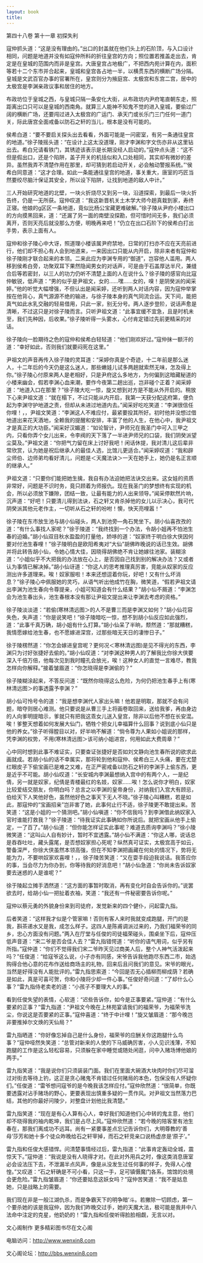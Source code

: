 ```yaml
---
layout: book
title:
---
```

第四十八卷 第十一章 初探失利

寇仲抓头道：“这是没有理由的。”出口的封盖就在他们头上的石阶顶，与入口设计相同，问题是地道并没有如寇仲所料的折往皇宫的方向；照位置若推盖走出去，肯定是在皇城的范围内而非是皇宫。大唐皇宫占地极广，不把西内苑计算在内，面积等若十二个东市并合起来，皇城和皇宫各占地一半，以横贯东西的横断广场分隔。皇城是文武百官办事的官署所在，皇宫则分为掖庭宫、太极宫和东宫二宫，居中的太极宫是李渊亲政议事和居住的地方。

布政坊位于皇城之西，与皇城只隔一条安化大街，从布政坊内尹府笔直朝东走，照距离出口只可以是皇城的西南角。就算三人能神不知鬼不觉的进入皇城，要偷过广阔的横断广场，还要闯过进入太极宫的广运门、承天门或长乐门三门任何一道门关，际此唐宫全面戒备以防石之轩的当儿，根本是没有可能的。

侯希白道：“要不要启关探头出去看看，外面可能是一问密室，有另一条通往皇宫的地道。”徐子陵摇头道：“在设计上这太没道理，刚才李渊和字文伤亦非从这里钻出去。希白兄请看铁门，其锈迹该表示是长期没经人启动的。”寇仲点头道：“这不但是假出口，还是个陷阱，盖子开关的机括似和入口处相同，其实却有微妙的差异。虽然我弄不清楚作用在那里，却可猜到若启动开关，必会触动警报系统。”‘侯希白同意道：“这才合理。如此一条能通往皇宫的地道，事关重大，唐室的巧匠当然要绞尽脑汁保证其安全，所以设下陷阱，让找到地道的敌人中计。”

三人开始研究地道的北壁，一块火折烧尽又到另一块，沿道探索，到最后一块火折告终，仍是一无所获。寇仲叹道：“我这新晋机关土木学大师今趟真栽到家，寿终正寝。他娘的g区区一条地道，竟似比杨公宝藏更难破解。”徐子陵从尹府小楼出口的方向摸黑回来，道：“还漏了另一面的南壁没探勘，但可惜时间无多，我们必须离开，否则天亮后就没那么方便，明晚再来吧！”仍立在出口石阶下的侯希白打出手势，表示上面有人。

寇仲和徐子陵心中大讶，照道理小楼该属尹府禁地，日常的打扫亦不应在天亮前进行，他们却不担心有人会到地道来，一来因出口只能从内开启，除非来者有寇仲和徐子陵刚才联合起来的本领。二来此应为李渊专用的“御道”，岂容他人滥用。两人移到侯希白旁，功聚双耳下果然隐闻男女的对话声，可是由于石盖厚达半尺，兼缝合后等若密封，以三人的功力仍听不清楚上面的人在说什么？徐子陵的感官向比寇仲敏锐，低声道：“男的似乎是尹祖文，女的……嘿……女的，嗅！是阴癸派的闻采婷。”他的听觉大幅增强，不但认出是闻采婷，还听到两人对话内容，因为寇仲举掌按在他背心，真气源源不绝的输进，与徐子陵本身的真气同流合运。天下间，能把真气如此水乳交融的轻易借用，只此一家，别无分号。两人逐步登阶，说话声愈是清晰，不过这只是对徐子陵而言。只听尹祖文道：“此事宜缓不宜急，且是时机未至，我们先种因，后收果。”徐子陵听得一头雾水，心付肯定错过先前更精采的对话。

徐子陵向一脸期待之色的寇仲和侯希白轻轻道：“他们刚欢好过。”寇仲抹一额汗的道：“幸好如此，否则我们就要闷死在这里。”

尹祖文的声音再传入徐子陵的灵耳道：“采婷你真是个奇迹，十二年前是那么迷人，十二年后的今天仍是这么迷人，那些嫩娃儿试多两趟就索然无味，怎及得上你。”徐子陵心付原来两人是老相好，只是尹府这么多地方，为何偏到这暗藏秘道的小楼来幽会，假若李渊心血来潮，要作今夜第二趟出巡，岂非碰个正着？闻采婷道：“地道入口在那里？”徐子陵大吃一惊，旋又想到对方是不能从外开启的。稍放下心来尹祖文道：“就在榻下，不过只能从内开启，我第一天获分配这府第，便负起为李渊守护地道之责，但却从未进过地道内去。”闻采好吃吃笑道：“李渊很信任你哩！，，尹祖文笑道：“李渊这人不难应付，最紧要投其所好。初时他并没想过借地道出来花天酒地，全赖我的提醒和安排，丰富了他的人生，在他心中，我尹祖文才是真正的大功臣。”闻采好汉媚道：“如论智计，尹师兄在我圣门中可入三甲之内，只看你弄个女儿出来，令李阀的天下落了一半进尹师兄的口袋，我们阴癸派望尘莫及。”尹祖文道：“你把气力留在床上讨好我吧！闲话休提，我对清儿这后辈非常欣赏，认为她是祝后继承人的最佳人选，比馆儿更适合。”闻采婷叹道：“我和辟尘师伯、边师弟均看好清儿，问题是＜天魔法诀＞一天在她手上，她仍是名正言顺的继承人。”

尹祖文道：“只要你们能把她生擒，我自有办法迫她把法诀交出来。这女娃的资质非常好，问题是不识时务，竟只顾着为师报仇。现在我圣门的梦想终有实现的机会，所以必须放下嫌隙，团结一致，让最有能力的人出来领导。”闻采停默然片响，沉声道：“好吧！只要清儿得到法诀，石之轩又肯杀掉他的女儿以示决心，我可代阴癸派其他元老作主，一切听从石之轩的吩咐！懊，快天亮哩嚣！”

徐子陵在东市放生池与胡小仙碰头，两人到池旁—角石凳坐下。胡小仙喜孜孜的道：“有什么事找人家呢？”徐于陵道：“我终找到一个办法，令胡小姐再不怕池生春的迫婚。”胡小仙双目秋水盈盈的打量他，娇哆的道：“奴家终于明白徐大侠因何要对付池生春哩！”徐子陵明白是欧阳希夷对“大仙”胡佛昨晚说的话已生效。胡佛并将此转告胡小仙，令她心情大佳，因晓得胡佛绝不肯让她嫁往池家。装糊涂道：“小姐似乎不大把我的办法放在心上，是否因自己找到别的解决办法？又或者认为事情已解决掉。”胡小仙讶道：“你这人的思考推理真厉害，竞能从奴家的反应测出许多道理来。唉！奴家服啦！本来还想逗着你玩，好吧！又有什么坏消息？”徐子陵心中佩服她的灵巧，从语气听出他成竹在胸，微笑道，“假若尹祖文请出李渊为池生春向令尊提亲，小姐可知道会有什么结果？”胡小仙不屑道：“李渊怎会为池生春出头，池生春根本没有那让尹祖文提出来让李渊去考虑的资格。”

徐子陵淡淡道：“若偷(寒林清远图＞的人不是曹三而是李渊又如何？”胡小仙花容失色，失声道：“你是说笑吧！”徐子陵暗吃一惊，想不到胡小仙反应如此强烈，道：“此事千真万确，胡小姐有什么打算。”胡小仙呆了半晌，颓然道：“那就糟糕，我情愿嫁给池生春，也不愿嫁进深宫，过那些暗无天日的凄惨日子。”

徐于陵楞然道：“你怎会嫁进皇宫呢？更何况＜寒林清远图)是见不得光的东西，李渊只为讨好张捷好去偷的。”胡小仙叹道：“对李渊这种男人的了解我比你徐大侠要深入千倍万倍，他每次见到我时瞳孔会放光，唉！这种女人的直觉一言难尽，教我怎样向你解释。”接着皱眉道：“你怎晓得是李渊偷的？”

徐子陵糊涂起来，不答反问道：“既然你晓得这么危险，为何仍把池生春手上有(寒林清远图＞的事透露予李渊？”

胡小仙可怜号令的道：“我是想李渊代人家出头嘛！他若是明取，那就不会有问题，暗夺则居心难测。他只要说是从曹三手上将画卷取回来，送给我爹，再由身边的人向爹明提暗示，爹就只有把我这乖女儿送入皇宫，除非以后他不想在长安混。唉！爹整天想着如何发展大仙门，牺牲个把女儿幸福算什么回事？说到底小仙只是他的养女。”徐子听得膛目以对，好半响不解道：“倘令尊为人果如小姐说的那样，凭李渊的权势，不用(寒林清远图＞该可纳小姐进宫，何用如此大费周章？”

心中同时想到此事不难证实，只要查证张捷好是否如刘文静向池生春所说的欲求此画就成。若胡小仙的话不幸属实，那将轮到他和寇仲、侯希白三人头痛，要在尤楚红眼皮子下偷宝画已是难之又难，在正严密戒备以防石之轩的李渊手上偷东西，更是近乎不可能。胡小仙叹道：“长安城内李渊最想纳入宫中的有两个人，一是纪倩，另一就是奴家，纪倩是青楼最红的名妓，奴家……唉！怎么说你才明白，奴家比较爱结交朋友，你明白吗？总言之以李渊的皇帝身份，对纳我们入宫大有顾忌，伯给天下人笑他好色，虽然他好色之事天下无人不晓。”徐子陵心叫糟糕，若是如此，那寇仲的“宝画招亲”岂非害了她，此事何止行不适，徐子陵更不敢提出来。苦笑道：“这是小姐的一个猜测吧。”胡小仙嗔道：“你不信我吗？到李渊借此纳奴家入官时谁能打救我？”徐子陵道：“待我证实此事确如你所说后。就把宝画从他手上偷定，一了百了。”胡小仙道：“但你能怎样证实此事呢？难道去质询李渊吗？”徐小陵微笑道：“这叫山人自有妙计，暂时不宜透露。”胡小仙不满道：“你这人哪，说话总是吞吞吐吐，藏头露尾，是否想奴家担心死呢？纵然真可证实，太极宫高于如云，警备深严，你徐大侠虽然本领高强，但在不知李渊把画藏在何处的情况下，势将无能为力，不要哄奴家欢喜哩！，，徐子陵苦笑道：“又在耍手段迫我说话。我答应你的事，当会尽力为你办到，你等待我的好消息吧！”胡小仙急道：“你尚未告诉奴家要去迷惑的人是谁呢？”

徐于陵起立摊手洒然道：“这方面的事暂时取消，再有变化时自会告诉你的。”说罢欲去时，给胡小仙一把扯着衣袖，笑道：“我还有一件秘密要告诉你呢。”

寇仲以蔡元勇的外貌身份来到司徒府，发觉新来的四个健仆，问起雷九指。

后者笑道：“这样我才似是个管家嘛！否则有客人来时我就变成跑腿，开门的是我，斟茶递水又是我，成怎么样子。这四人是陈甫调派过来的，乃我们福荣爷的同乡，忠心方面没有问题。”两入在厅堂与任俊的司徒福荣碰头，围桌坐下后，寇仲压低声音道：“宋二爷是否会佳人去？”雷九指错愕道：“听你的语气用词，似乎另有所指。”寇仲道：“你们不觉得我们宋二爷昨天见过商美人后，整个人神气活泼起来吗？”任俊道：“给寇爷这么说，小子亦有同感，宋爷告诉我他跑尽东西二市，始选购得合他心意的花布作送给商场主的礼物，回来后且问我们的意见。宋爷的眼光，当然是好得没有人能批评的。”雷九指思索道：“今回是否无心插柳而柳成荫？若确是如此，真是可喜可贺，你和小陵将少却一件心事。”任俊好奇问道：“了却什么心事？”雷九指侍老卖老的道：“小孩子不要理大人的事。”

看到任俊失望的表情，心软道：“迟些告诉你，如今是正事要紧。”寇仲道：“有什么要紧的正事？”雷九指道：“尹祖文今晚在上林苑宴请我们的福荣爷，为福荣爷洗尘，你说这是否要紧的正事。”寇仲喜道：“终于中计哩！”旋又皱眉道：“那今晚岂非要推掉尔文焕的天仙局？”

雷九指晒道：“你好像忘掉自己是什么身份，福荣爷的应酬关你这跑腿什么鸟事？”寇仲哑然失笑道：“总管对新来的人使的下马威确厉害，小人见识浅薄，不知跑腿的工作是这么轻松容易，只须躲在家中睡觉或随处闲逛，问中入赌场博他娘的两手。”

雷九指笑道：“我是说你们只须装装门面。我们在里面大碗酒大块肉时你们尽可溜过对街去等待上钓，这正是贪心赌鬼不肯错过任何赌局的本色，包保没有人怀疑你们。”任俊道：“雷爷想问寇爷的是今晚我该怎样应付。”寇仲欣然道：“很简单，你既要透露对沾手赌场的野心，更要表现出慎重多疑的一贯作风。对尹祖文当然落力巴结，其他的你最好问陵少，对整盘计划他比我清楚。”

雷九指笑道：“现在是有心人算有心人，幸好我们知道他们心中转的鬼主意，他们却不晓得我的袖内乾坤，我们是占尽上风。”寇仲欣然道：“若今晚的陪客里有池生春在，那我们离成功不远耳。尚有一紧要事差点忘记告诉你们，大明尊教的‘善母’莎芳和她十多个徒众昨晚给石之轩宰掉，而石之轩竞亲口说杨虚彦是‘原子’。”

雷九指和任俊大感错悍。问清楚事情经过后，雷九指道：“此事肯定轰动全城，震惊天下。”寇仲道：“我说是没有人晓得才对。在此对外用兵之时，像这类消息唐室必会设法压下去，不泄漏半点风声，像是从没发生过任何事的样子，免得人心惶惶。”又叹道：“石之轩确是不可小看，只这一手，足可镇慑魔门各系，馆馆的处境会更危险。”雷九指皱眉道：“你还要姑息这妖女吗？”寇仲苦笑道：“我不是姑息她，只是战略上的需要。

我们现在非是一般江湖仇杀，而是争霸天下的明争暗’斗。若撇除一切顾虑，第一个要杀她的该是我寇仲，因为我们昨晚交过手，她的天魔大法，极可能是我井中八法命中注定的克星，他奶奶的！”雷九指和任俊听得脸脸相觑，无言以对。

文心阁制作 更多精彩图书尽在文心阁

电脑访问：http://www.wenxin8.com

文心阁论坛：http://bbs.wenxin8.com